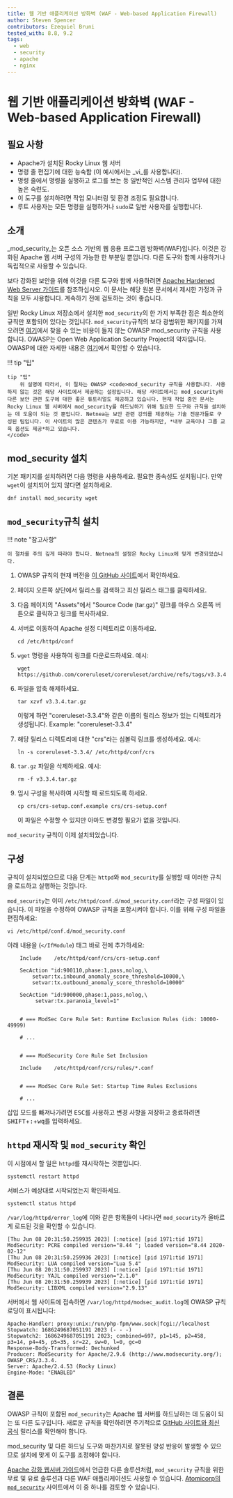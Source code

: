 ```yaml
---
title: 웹 기반 애플리케이션 방화벽 (WAF - Web-based Application Firewall)
author: Steven Spencer
contributors: Ezequiel Bruni
tested_with: 8.8, 9.2
tags:
  - web
  - security
  - apache
  - nginx
---
```

  
# 웹 기반 애플리케이션 방화벽 (WAF - Web-based Application Firewall)

## 필요 사항

* Apache가 설치된 Rocky Linux 웹 서버
* 명령 줄 편집기에 대한 능숙함 (이 예시에서는 _vi_를 사용합니다).
* 명령 줄에서 명령을 실행하고 로그를 보는 등 일반적인 시스템 관리자 업무에 대한 높은 숙련도.
* 이 도구를 설치하려면 작업 모니터링 및 환경 조정도 필요합니다.
* 루트 사용자는 모든 명령을 실행하거나 `sudo`로 일반 사용자를 실행합니다.

## 소개

_mod_security_는 오픈 소스 기반의 웹 응용 프로그램 방화벽(WAF)입니다. 이것은 강화된 Apache 웹 서버 구성의 가능한 한 부분일 뿐입니다. 다른 도구와 함께 사용하거나 독립적으로 사용할 수 있습니다.

보다 강화된 보안을 위해 이것을 다른 도구와 함께 사용하려면 [Apache Hardened Web Server 가이드](index.md)를 참조하십시오. 이 문서는 해당 원본 문서에서 제시한 가정과 규칙을 모두 사용합니다. 계속하기 전에 검토하는 것이 좋습니다.

일반 Rocky Linux 저장소에서 설치한 `mod_security`의 한 가지 부족한 점은 최소한의 규칙만 포함되어 있다는 것입니다. `mod_security`규칙의 보다 광범위한 패키지를 가져오려면 [여기](https://www.netnea.com/)에서 찾을 수 있는 비용이 들지 않는 OWASP mod_security 규칙을 사용합니다. OWASP는 Open Web Application Security Project의 약자입니다. OWASP에 대한 자세한 내용은 [여기](https://owasp.org/)에서 확인할 수 있습니다.

!!! tip "팁"

    tip "팁"
        위 설명에 따라서, 이 절차는 OWASP <code>mod_security 규칙을 사용합니다. 사용하지 않는 것은 해당 사이트에서 제공하는 설정입니다. 해당 사이트에서는 mod_security와 다른 보안 관련 도구에 대한 좋은 튜토리얼도 제공하고 있습니다. 현재 작업 중인 문서는 Rocky Linux 웹 서버에서 mod_security를 하드닝하기 위해 필요한 도구와 규칙을 설치하는 데 도움이 되는 것 뿐입니다. Netnea는 보안 관련 강의를 제공하는 기술 전문가들로 구성된 팀입니다. 이 사이트의 많은 콘텐츠가 무료로 이용 가능하지만, *내부 교육이나 그룹 교육 옵션도 제공*하고 있습니다.
    </code>

## mod_security 설치

기본 패키지를 설치하려면 다음 명령을 사용하세요. 필요한 종속성도 설치됩니다. 만약 `wget`이 설치되어 있지 않다면 설치하세요.

```
dnf install mod_security wget
```

## `mod_security`규칙 설치

!!! note "참고사항"

    이 절차를 주의 깊게 따라야 합니다. Netnea의 설정은 Rocky Linux에 맞게 변경되었습니다.

1. OWASP 규칙의 현재 버전을 [이 GitHub 사이트](https://github.com/coreruleset/coreruleset)에서 확인하세요.

2. 페이지 오른쪽 상단에서 릴리스를 검색하고 최신 릴리스 태그를 클릭하세요.

3. 다음 페이지의 "Assets"에서 "Source Code (tar.gz)" 링크를 마우스 오른쪽 버튼으로 클릭하고 링크를 복사하세요.

4. 서버로 이동하여 Apache 설정 디렉토리로 이동하세요.

    ```
    cd /etc/httpd/conf
    ```

5. `wget` 명령을 사용하여 링크를 다운로드하세요. 예시:

    ```
    wget https://github.com/coreruleset/coreruleset/archive/refs/tags/v3.3.4.tar.gz
    ```

6. 파일을 압축 해제하세요.

    ```
    tar xzvf v3.3.4.tar.gz
    ```
    이렇게 하면 "coreruleset-3.3.4"와 같은 이름의 릴리스 정보가 있는 디렉토리가 생성됩니다. Example: "coreruleset-3.3.4"

7. 해당 릴리스 디렉토리에 대한 "crs"라는 심볼릭 링크를 생성하세요. 예시:

    ```
    ln -s coreruleset-3.3.4/ /etc/httpd/conf/crs
    ```

8. `tar.gz` 파일을 삭제하세요. 예시:

    ```
    rm -f v3.3.4.tar.gz
    ```

9. 임시 구성을 복사하여 시작할 때 로드되도록 하세요.

    ```
    cp crs/crs-setup.conf.example crs/crs-setup.conf
    ```
    이 파일은 수정할 수 있지만 아마도 변경할 필요가 없을 것입니다.

`mod_security` 규칙이 이제 설치되었습니다.

## 구성

규칙이 설치되었으므로 다음 단계는 `httpd`와 `mod_security`를 실행할 때 이러한 규칙을 로드하고 실행하는 것입니다.

`mod_security`는 이미 `/etc/httpd/conf.d/mod_security.conf`라는 구성 파일이 있습니다. 이 파일을 수정하여 OWASP 규칙을 포함시켜야 합니다. 이를 위해 구성 파일을 편집하세요:

```
vi /etc/httpd/conf.d/mod_security.conf
```
아래 내용을 (`</IfModule`) 태그 바로 전에 추가하세요:

```
    Include    /etc/httpd/conf/crs/crs-setup.conf

    SecAction "id:900110,phase:1,pass,nolog,\
        setvar:tx.inbound_anomaly_score_threshold=10000,\
        setvar:tx.outbound_anomaly_score_threshold=10000"

    SecAction "id:900000,phase:1,pass,nolog,\
         setvar:tx.paranoia_level=1"


    # === ModSec Core Rule Set: Runtime Exclusion Rules (ids: 10000-49999)

    # ...


    # === ModSecurity Core Rule Set Inclusion

    Include    /etc/httpd/conf/crs/rules/*.conf


    # === ModSec Core Rule Set: Startup Time Rules Exclusions

    # ...
```

삽입 모드를 빠져나가려면 <kbd>ESC</kbd>를 사용하고 변경 사항을 저장하고 종료하려면 <kbd>SHIFT</kbd>+<kbd>:</kbd>+<kbd>wq</kbd>를 입력하세요.

## `httpd` 재시작 및 `mod_security` 확인

이 시점에서 할 일은 `httpd`를 재시작하는 것뿐입니다.

```
systemctl restart httpd
```

서비스가 예상대로 시작되었는지 확인하세요.

```
systemctl status httpd
```

`/var/log/httpd/error_log`에 이와 같은 항목들이 나타나면 `mod_security`가 올바르게 로드된 것을 확인할 수 있습니다.

```
[Thu Jun 08 20:31:50.259935 2023] [:notice] [pid 1971:tid 1971] ModSecurity: PCRE compiled version="8.44 "; loaded version="8.44 2020-02-12"
[Thu Jun 08 20:31:50.259936 2023] [:notice] [pid 1971:tid 1971] ModSecurity: LUA compiled version="Lua 5.4"
[Thu Jun 08 20:31:50.259937 2023] [:notice] [pid 1971:tid 1971] ModSecurity: YAJL compiled version="2.1.0"
[Thu Jun 08 20:31:50.259939 2023] [:notice] [pid 1971:tid 1971] ModSecurity: LIBXML compiled version="2.9.13"
```

서버에서 웹 사이트에 접속하면 `/var/log/httpd/modsec_audit.log`에 OWASP 규칙 로딩이 표시됩니다:

```
Apache-Handler: proxy:unix:/run/php-fpm/www.sock|fcgi://localhost
Stopwatch: 1686249687051191 2023 (- - -)
Stopwatch2: 1686249687051191 2023; combined=697, p1=145, p2=458, p3=14, p4=45, p5=35, sr=22, sw=0, l=0, gc=0
Response-Body-Transformed: Dechunked
Producer: ModSecurity for Apache/2.9.6 (http://www.modsecurity.org/); OWASP_CRS/3.3.4.
Server: Apache/2.4.53 (Rocky Linux)
Engine-Mode: "ENABLED"
```
## 결론

OWASP 규칙이 포함된 `mod_security`는 Apache 웹 서버를 하드닝하는 데 도움이 되는 또 다른 도구입니다. 새로운 규칙을 확인하려면 주기적으로 [GitHub 사이트와 최신 공식](https://github.com/coreruleset/coreruleset) 릴리스를 확인해야 합니다.

mod_security 및 다른 하드닝 도구와 마찬가지로 잘못된 양성 반응이 발생할 수 있으므로 설치에 맞게 이 도구를 조정해야 합니다.

[Apache 강화 웹서버 가이드](index.md)에서 언급한 다른 솔루션처럼, `mod_security` 규칙을 위한 무료 및 유료 솔루션과 다른 WAF 애플리케이션도 사용할 수 있습니다. [Atomicorp의 `mod_security`](https://atomicorp.com/atomic-modsecurity-rules/) 사이트에서 이 중 하나를 검토할 수 있습니다.
